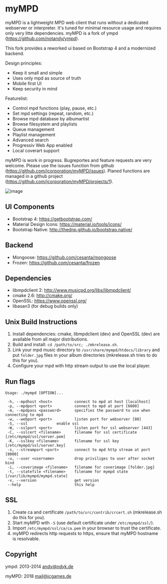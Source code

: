 myMPD
=====

myMPD is a lightweight MPD web client that runs without a dedicated webserver or interpreter. 
It's tuned for minimal resource usage and requires only very litte dependencies.
myMPD is a fork of ympd (https://github.com/notandy/ympd).

This fork provides a reworked ui based on Bootstrap 4 and a modernized backend.

Design principles:
 - Keep it small and simple
 - Uses only mpd as source of truth
 - Mobile first UI
 - Keep security in mind

Featurelist:
 - Control mpd functions (play, pause, etc.)
 - Set mpd settings (repeat, random, etc.)
 - Browse mpd database by albumartist
 - Browse filesystem and playlists
 - Queue management
 - Playlist management
 - Advanced search
 - Progressiv Web App enabled
 - Local coverart support

myMPD is work in progress. Bugreportes and feature requests are very welcome. Please use the issues function from github (https://github.com/jcorporation/myMPD/issues).
Planed functions are managed in a github project (https://github.com/jcorporation/myMPD/projects/1).

![image](https://jcgames.de/stuff/myMPD/screenshots.gif)

UI Components
-------------
 - Bootstrap 4: https://getbootstrap.com/
 - Material Design Icons: https://material.io/tools/icons/
 - Bootstrap Native: http://thednp.github.io/bootstrap.native/

Backend
-------
 - Mongoose: https://github.com/cesanta/mongoose
 - Frozen: https://github.com/cesanta/frozen

Dependencies
------------
 - libmpdclient 2: http://www.musicpd.org/libs/libmpdclient/
 - cmake 2.6: http://cmake.org/
 - OpenSSL: https://www.openssl.org/
 - libasan3 (for debug builds only)

Unix Build Instructions
-----------------------

1. Install dependencies: cmake, libmpdclient (dev) and OpenSSL (dev) are available from all major distributions.
2. Build and install: ```cd /path/to/src; ./mkrelease.sh```.
3. Link your mpd music directory to ```/usr/share/mympd/htdocs/library``` and put ```folder.jpg``` files in your album directories (mkrelease.sh tries to do this for you).
4. Configure your mpd with http stream output to use the local player.

Run flags
---------
```
Usage: ./mympd [OPTION]...

 -h, --mpdhost <host>          connect to mpd at host [localhost]
 -p, --mpdport <port>          connect to mpd at port [6600]
 -m, --mpdpass <password>      specifies the password to use when connecting to mpd
 -w, --webport <port>          listen port for webserver [80]
 -S, --ssl		       enable ssl
 -W, --sslport <port>	       listen port for ssl webserver [443]
 -C, --sslcert <filename>      filename for ssl certificate [/etc/mympd/ssl/server.pem]
 -K, --sslkey <filename>       filename for ssl key [/etc/mympd/ssl/server.key]
 -s, --streamport <port>       connect to mpd http stream at port [8000]
 -u, --user <username>         drop priviliges to user after socket bind
 -i, --coverimage <filename>   filename for coverimage [folder.jpg]
 -t, --statefile <filename>    filename for mympd state [/var/lib/mympd/mympd.state]
 -v, --version                 get version
 --help                        this help
```

SSL
---

1. Create ca and certificate ```/path/to/src/contrib/crcert.sh``` (mkrelease.sh do this for you).
2. Start myMPD with ```-S``` (use default certificate under ```/etc/mympd/ssl/```).
3. Import ```/etc/mympd/ssl/ca/ca.pem``` in your browser to trust the certificate.
4. myMPD redirects http requests to https, ensure that myMPD hostname is resolvable.

Copyright
---------
ympd: 2013-2014 <andy@ndyk.de>

myMPD: 2018 <mail@jcgames.de>
